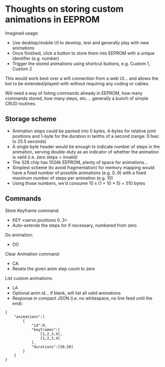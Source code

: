 Thoughts on storing custom animations in EEPROM
===============================================

Imagined usage:

-	Use desktop/mobile UI to develop, test and generally play with new animations
-	Once finished, click a button to store them into EEPROM with a unique identifier (e.g. number)
-	Trigger the stored animations using shortcut buttons, e.g. Custom 1, Custom 2

This would work best over a wifi connection from a web UI... and allows the bot to be extended/played-with without requiring any coding or cables.

Will need a way of listing commands already in EEPROM, how many commands stored, how many steps, etc.... generally a bunch of simple CRUD routines.

Storage scheme
--------------

-	Animation steps could be packed into 5 bytes, 4-bytes for relative joint positions and 1-byte for the duration in tenths of a second (range: 0.1sec to 25.5 seconds)
-	A single byte header would be enough to indicate number of steps in the animation, serving double-duty as an indicator of whether the animation is valid (i.e. zero steps = invalid)
-	The 328 chip has 1024k EEPROM, plenty of space for animations...
-	Simplest scheme (to avoid fragmentation) for memory mapping would have a fixed number of possible animations (e.g. 0..9) with a fixed maximum number of steps per animation (e.g. 10)
-	Using those numbers, we'd consume 10 x (1 + 10 * 5) = 510 bytes

Commands
--------

Store Keyframe command:

-	KEY <anim> <step> <servo positions 0..3> <dur>
-	Auto-extends the steps for <anim> if necessary, <step> numbered from zero

Do animation:

-	DO <anim>

Clear Animation command:

-	CA <anim>
-	Resets the given anim step count to zero

List custom animations:

-	LA <anim>
-	Optional anim id... if blank, will list all valid animations
-	Response in compact JSON (i.e. no whitespace, no line feed until the end):

```
{
    "animations":[
        {
            "id":0,
            "keyframes":[
                [1,2,3,4],
                [1,2,3,4]
            ],
            "durations":[50,50]
        }
    ]
}
```
